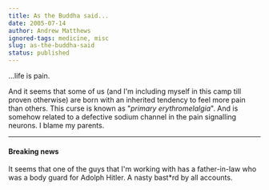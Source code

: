 ```yaml
---
title: As the Buddha said...
date: 2005-07-14
author: Andrew Matthews
ignored-tags: medicine, misc
slug: as-the-buddha-said
status: published
---
```


...life is pain.

And it seems that some of us (and I'm including myself in this camp till proven otherwise) are born with an inherited tendency to feel more pain than others. This curse is known as "*primary erythromelalgia*". And is somehow related to a defective sodium channel in the pain signalling neurons. I blame my parents.

------------------------------------------------------------------------

#### Breaking news

It seems that one of the guys that I'm working with has a father-in-law who was a body guard for Adolph Hitler. A nasty bast\*rd by all accounts.
